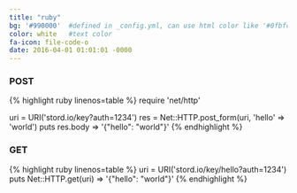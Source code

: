 ```yaml
---
title: "ruby"
bg: '#990000'  #defined in _config.yml, can use html color like '#0fbfcf'
color: white   #text color
fa-icon: file-code-o
date: 2016-04-01 01:01:01 -0000
---
```

### POST

{% highlight ruby linenos=table %}
require 'net/http'

uri = URI('stord.io/key?auth=1234')
res = Net::HTTP.post_form(uri, 'hello' => 'world')
puts res.body
=> '{"hello": "world"}'
{% endhighlight %}

### GET

{% highlight ruby linenos=table %}
uri = URI('stord.io/key/hello?auth=1234')
puts Net::HTTP.get(uri)
=> '{"hello": "world"}'
{% endhighlight %}
